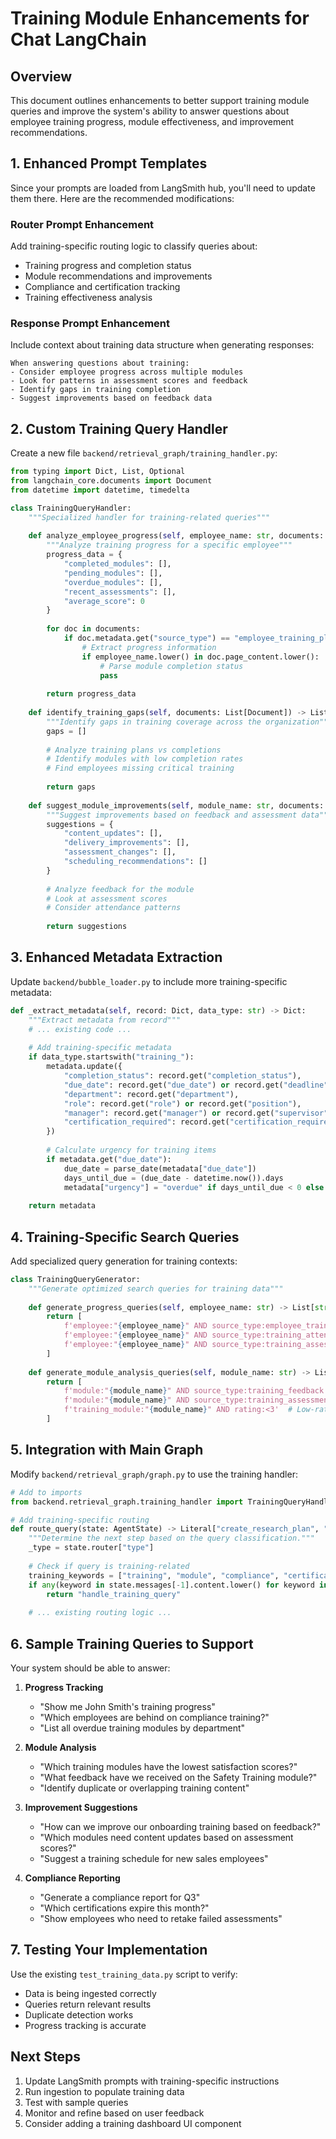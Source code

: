 # Training Module Enhancements for Chat LangChain

## Overview
This document outlines enhancements to better support training module queries and improve the system's ability to answer questions about employee training progress, module effectiveness, and improvement recommendations.

## 1. Enhanced Prompt Templates

Since your prompts are loaded from LangSmith hub, you'll need to update them there. Here are the recommended modifications:

### Router Prompt Enhancement
Add training-specific routing logic to classify queries about:
- Training progress and completion status
- Module recommendations and improvements
- Compliance and certification tracking
- Training effectiveness analysis

### Response Prompt Enhancement
Include context about training data structure when generating responses:
```
When answering questions about training:
- Consider employee progress across multiple modules
- Look for patterns in assessment scores and feedback
- Identify gaps in training completion
- Suggest improvements based on feedback data
```

## 2. Custom Training Query Handler

Create a new file `backend/retrieval_graph/training_handler.py`:

```python
from typing import Dict, List, Optional
from langchain_core.documents import Document
from datetime import datetime, timedelta

class TrainingQueryHandler:
    """Specialized handler for training-related queries"""
    
    def analyze_employee_progress(self, employee_name: str, documents: List[Document]) -> Dict:
        """Analyze training progress for a specific employee"""
        progress_data = {
            "completed_modules": [],
            "pending_modules": [],
            "overdue_modules": [],
            "recent_assessments": [],
            "average_score": 0
        }
        
        for doc in documents:
            if doc.metadata.get("source_type") == "employee_training_plan":
                # Extract progress information
                if employee_name.lower() in doc.page_content.lower():
                    # Parse module completion status
                    pass
                    
        return progress_data
    
    def identify_training_gaps(self, documents: List[Document]) -> List[Dict]:
        """Identify gaps in training coverage across the organization"""
        gaps = []
        
        # Analyze training plans vs completions
        # Identify modules with low completion rates
        # Find employees missing critical training
        
        return gaps
    
    def suggest_module_improvements(self, module_name: str, documents: List[Document]) -> Dict:
        """Suggest improvements based on feedback and assessment data"""
        suggestions = {
            "content_updates": [],
            "delivery_improvements": [],
            "assessment_changes": [],
            "scheduling_recommendations": []
        }
        
        # Analyze feedback for the module
        # Look at assessment scores
        # Consider attendance patterns
        
        return suggestions
```

## 3. Enhanced Metadata Extraction

Update `backend/bubble_loader.py` to include more training-specific metadata:

```python
def _extract_metadata(self, record: Dict, data_type: str) -> Dict:
    """Extract metadata from record"""
    # ... existing code ...
    
    # Add training-specific metadata
    if data_type.startswith("training_"):
        metadata.update({
            "completion_status": record.get("completion_status"),
            "due_date": record.get("due_date") or record.get("deadline"),
            "department": record.get("department"),
            "role": record.get("role") or record.get("position"),
            "manager": record.get("manager") or record.get("supervisor"),
            "certification_required": record.get("certification_required", False)
        })
        
        # Calculate urgency for training items
        if metadata.get("due_date"):
            due_date = parse_date(metadata["due_date"])
            days_until_due = (due_date - datetime.now()).days
            metadata["urgency"] = "overdue" if days_until_due < 0 else "urgent" if days_until_due < 7 else "normal"
    
    return metadata
```

## 4. Training-Specific Search Queries

Add specialized query generation for training contexts:

```python
class TrainingQueryGenerator:
    """Generate optimized search queries for training data"""
    
    def generate_progress_queries(self, employee_name: str) -> List[str]:
        return [
            f'employee:"{employee_name}" AND source_type:employee_training_plan',
            f'employee:"{employee_name}" AND source_type:training_attendance',
            f'employee:"{employee_name}" AND source_type:training_assessment'
        ]
    
    def generate_module_analysis_queries(self, module_name: str) -> List[str]:
        return [
            f'module:"{module_name}" AND source_type:training_feedback',
            f'module:"{module_name}" AND source_type:training_assessment',
            f'training_module:"{module_name}" AND rating:<3'  # Low-rated sessions
        ]
```

## 5. Integration with Main Graph

Modify `backend/retrieval_graph/graph.py` to use the training handler:

```python
# Add to imports
from backend.retrieval_graph.training_handler import TrainingQueryHandler

# Add training-specific routing
def route_query(state: AgentState) -> Literal["create_research_plan", "ask_for_more_info", "respond_to_general_query", "handle_training_query"]:
    """Determine the next step based on the query classification."""
    _type = state.router["type"]
    
    # Check if query is training-related
    training_keywords = ["training", "module", "compliance", "certification", "progress", "assessment"]
    if any(keyword in state.messages[-1].content.lower() for keyword in training_keywords):
        return "handle_training_query"
    
    # ... existing routing logic ...
```

## 6. Sample Training Queries to Support

Your system should be able to answer:

1. **Progress Tracking**
   - "Show me John Smith's training progress"
   - "Which employees are behind on compliance training?"
   - "List all overdue training modules by department"

2. **Module Analysis**
   - "Which training modules have the lowest satisfaction scores?"
   - "What feedback have we received on the Safety Training module?"
   - "Identify duplicate or overlapping training content"

3. **Improvement Suggestions**
   - "How can we improve our onboarding training based on feedback?"
   - "Which modules need content updates based on assessment scores?"
   - "Suggest a training schedule for new sales employees"

4. **Compliance Reporting**
   - "Generate a compliance report for Q3"
   - "Which certifications expire this month?"
   - "Show employees who need to retake failed assessments"

## 7. Testing Your Implementation

Use the existing `test_training_data.py` script to verify:
- Data is being ingested correctly
- Queries return relevant results
- Duplicate detection works
- Progress tracking is accurate

## Next Steps

1. Update LangSmith prompts with training-specific instructions
2. Run ingestion to populate training data
3. Test with sample queries
4. Monitor and refine based on user feedback
5. Consider adding a training dashboard UI component